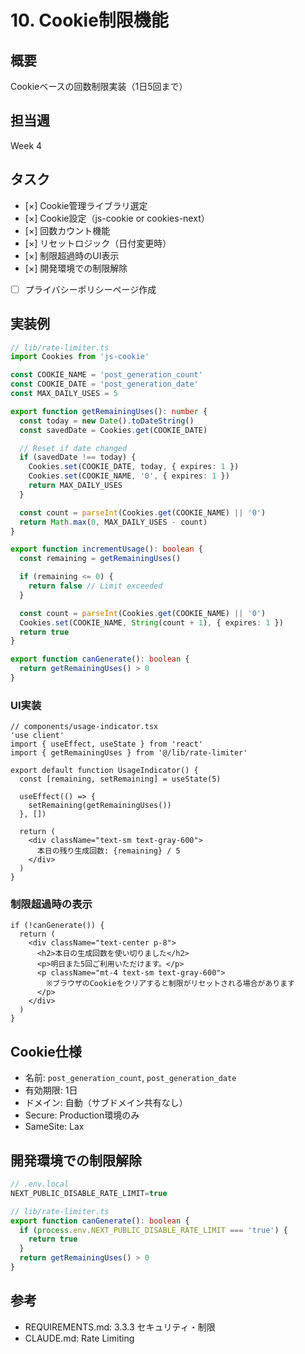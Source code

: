 # 10. Cookie制限機能

## 概要
Cookieベースの回数制限実装（1日5回まで）

## 担当週
Week 4

## タスク

- [×] Cookie管理ライブラリ選定
- [×] Cookie設定（js-cookie or cookies-next）
- [×] 回数カウント機能
- [×] リセットロジック（日付変更時）
- [×] 制限超過時のUI表示
- [×] 開発環境での制限解除
- [ ] プライバシーポリシーページ作成

## 実装例

```typescript
// lib/rate-limiter.ts
import Cookies from 'js-cookie'

const COOKIE_NAME = 'post_generation_count'
const COOKIE_DATE = 'post_generation_date'
const MAX_DAILY_USES = 5

export function getRemainingUses(): number {
  const today = new Date().toDateString()
  const savedDate = Cookies.get(COOKIE_DATE)

  // Reset if date changed
  if (savedDate !== today) {
    Cookies.set(COOKIE_DATE, today, { expires: 1 })
    Cookies.set(COOKIE_NAME, '0', { expires: 1 })
    return MAX_DAILY_USES
  }

  const count = parseInt(Cookies.get(COOKIE_NAME) || '0')
  return Math.max(0, MAX_DAILY_USES - count)
}

export function incrementUsage(): boolean {
  const remaining = getRemainingUses()

  if (remaining <= 0) {
    return false // Limit exceeded
  }

  const count = parseInt(Cookies.get(COOKIE_NAME) || '0')
  Cookies.set(COOKIE_NAME, String(count + 1), { expires: 1 })
  return true
}

export function canGenerate(): boolean {
  return getRemainingUses() > 0
}
```

### UI実装
```tsx
// components/usage-indicator.tsx
'use client'
import { useEffect, useState } from 'react'
import { getRemainingUses } from '@/lib/rate-limiter'

export default function UsageIndicator() {
  const [remaining, setRemaining] = useState(5)

  useEffect(() => {
    setRemaining(getRemainingUses())
  }, [])

  return (
    <div className="text-sm text-gray-600">
      本日の残り生成回数: {remaining} / 5
    </div>
  )
}
```

### 制限超過時の表示
```tsx
if (!canGenerate()) {
  return (
    <div className="text-center p-8">
      <h2>本日の生成回数を使い切りました</h2>
      <p>明日また5回ご利用いただけます。</p>
      <p className="mt-4 text-sm text-gray-600">
        ※ブラウザのCookieをクリアすると制限がリセットされる場合があります
      </p>
    </div>
  )
}
```

## Cookie仕様
- 名前: `post_generation_count`, `post_generation_date`
- 有効期限: 1日
- ドメイン: 自動（サブドメイン共有なし）
- Secure: Production環境のみ
- SameSite: Lax

## 開発環境での制限解除
```typescript
// .env.local
NEXT_PUBLIC_DISABLE_RATE_LIMIT=true

// lib/rate-limiter.ts
export function canGenerate(): boolean {
  if (process.env.NEXT_PUBLIC_DISABLE_RATE_LIMIT === 'true') {
    return true
  }
  return getRemainingUses() > 0
}
```

## 参考
- REQUIREMENTS.md: 3.3.3 セキュリティ・制限
- CLAUDE.md: Rate Limiting
